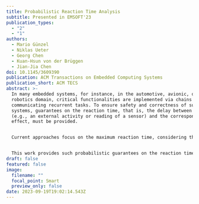```yaml
---
title: Probabilistic Reaction Time Analysis
subtitle: Presented in EMSOFT'23
publication_types:
  - "2"
  - "1"
authors:
  - Mario Günzel
  - Niklas Ueter
  - Georg Chen
  - Kuan-Hsun von der Brüggen
  - Jian-Jia Chen
doi: 10.1145/3609390
publication: ACM Transactions on Embedded Computing Systems
publication_short: ACM TECS
abstract: >-
  In many embedded systems, for instance, in the automotive, avionic, or
  robotics domain, critical functionalities are implemented via chains of
  communicating recurrent tasks. To ensure safety and correctness of such
  systems, guarantees on the reaction time, that is, the delay between a cause
  (e.g., an external activity or reading of a sensor) and the corresponding
  effect, must be provided.


  Current approaches focus on the maximum reaction time, considering the worst-case system behavior. However, in many scenarios, probabilistic guarantees on the reaction time are sufficient. That is, it is sufficient to provide a guarantee that the reaction does not exceed a certain threshold with (at least) a certain probability.


  This work provides such probabilistic guarantees on the reaction time, considering two types of randomness: response time randomness and failure probabilities. To the best of our knowledge, this is the first work that defines and analyzes probabilistic reaction time for cause-effect chains based on sporadic tasks.
draft: false
featured: false
image:
  filename: ""
  focal_point: Smart
  preview_only: false
date: 2023-09-19T19:02:14.543Z
---
```

